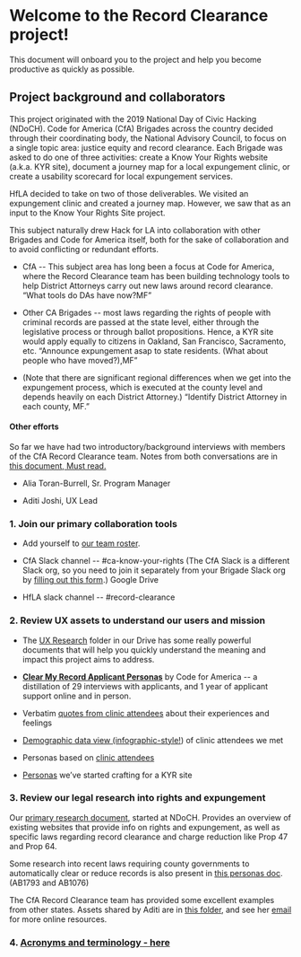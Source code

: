 # Welcome to the Record Clearance project! 
This document will onboard you to the project and help you become productive as quickly as possible. 
 
 
 
## Project background and collaborators
This project originated with the 2019 National Day of Civic Hacking (NDoCH). Code for America (CfA) Brigades across the country decided through their coordinating body, the National Advisory Council, to focus on a single topic area: justice equity and record clearance. Each Brigade was asked to do one of three activities: create a Know Your Rights website (a.k.a. KYR site), document a journey map for a local expungement clinic, or create a usability scorecard for local expungement services.

HfLA decided to take on two of those deliverables. We visited an expungement clinic and created a journey map. However, we saw that as an input to the Know Your Rights Site project.

This subject naturally drew Hack for LA into collaboration with other Brigades and Code for America itself, both for the sake of collaboration and to avoid conflicting or redundant efforts. 

- CfA -- This subject area has long been a focus at Code for America, where the Record Clearance team has been building technology tools to help District Attorneys carry out new laws around record clearance. “What tools do DAs have now?MF”

- Other CA Brigades -- most laws regarding the rights of people with criminal records are passed at the state level, either through the legislative process or through ballot propositions. Hence, a KYR site would apply equally to citizens in Oakland, San Francisco, Sacramento, etc. “Announce expungement asap to state residents. (What about people who have moved?),MF”

- (Note that there are significant regional differences when we get into the expungement process, which is executed at the county level and depends heavily on each District Attorney.) “Identify District Attorney in each county, MF.”


#### Other efforts
So far we have had two introductory/background interviews with members of the CfA Record Clearance team. Notes from both conversations are in [this document, Must read.](https://drive.google.com/open?id=1-6XFcuhQpv-pBi-QWUcV_kkXFfvJktC0qp0aiJv4KA8)

- Alia Toran-Burrell, Sr. Program Manager

- Aditi Joshi, UX Lead 

### 1. Join our primary collaboration tools

- Add yourself to [our team roster](https://drive.google.com/open?id=1l9fUahKh_Rm1oiWxpYNNhMdSb1Xv8NG9d8K472kmfC0).

- CfA Slack channel -- #ca-know-your-rights
(The CfA Slack is a different Slack org, so you need to join it separately from your Brigade Slack org by [filling out this form](https://docs.google.com/forms/d/e/1FAIpQLSfRqy9L8Z5bS8cPHmHrY6BPT5g6K45uo0Z3KicYLB4bsFp2wA/viewform).)
Google Drive

- HfLA slack channel -- #record-clearance

### 2. Review UX assets to understand our users and mission
- The [UX Research](https://drive.google.com/open?id=1vlPcXTUVXgIlfY37g4ORG09nX1Qud-zx) folder in our Drive has some really powerful documents that will help you quickly understand the meaning and impact this project aims to address.

- **[Clear My Record Applicant Personas](https://drive.google.com/file/d/1TdHOnpQnXE41-N0aCxghk4aBKNo-SHXX/view)** by Code for America -- a distillation of 29 interviews with applicants, and 1 year of applicant support online and in person. 

- Verbatim [quotes from clinic attendees](https://drive.google.com/open?id=1TEA98jfHOedm86WIXG9HrOwXVZMh5heqsUX18GDBzpI) about their experiences and feelings

- [Demographic data view (infographic-style!](https://drive.google.com/open?id=1u4NFO9liTVu9ow1TUxCrx2ZH40_vkLx0)) of clinic attendees we met

- Personas based on [clinic attendees](https://drive.google.com/open?id=1GaxH09ICsGzHfB6ExzfZxFa-V7y1zPrc)

- [Personas](https://drive.google.com/open?id=1qfJzVrY4ZbYiC9w--6LJ-lRhFXBcyMc-5BUGyQgful4) we’ve started crafting for a KYR site

### 3. Review our legal research into rights and expungement
Our [primary research document](https://drive.google.com/open?id=16IEFZysYDwzF0MMrLWO40Fvp3RppnKoimxw464kG4R4), started at NDoCH. Provides an overview of existing websites that provide info on rights and expungement, as well as specific laws regarding record clearance and charge reduction like Prop 47 and Prop 64.

Some research into recent laws requiring county governments to automatically clear or reduce records is also present in [this personas doc](https://drive.google.com/open?id=1qfJzVrY4ZbYiC9w--6LJ-lRhFXBcyMc-5BUGyQgful4). (AB1793 and AB1076)

The CfA Record Clearance team has provided some excellent examples from other states. Assets shared by Aditi are in [this folder](https://drive.google.com/open?id=1elpStXJT7r7y93Dz6j3YykRtJNy7qoUa), and see her [email](https://drive.google.com/open?id=1WaENRGqHwSYtv7ZFSgUNt1xCpMwY4KZgt3GrNIQfTps) for more online resources.

### 4. [Acronyms and terminology - here](https://github.com/H1Angela/record-clearance/blob/patch-1/Acronyms-and-Terminology.md)


